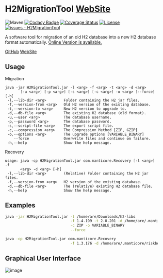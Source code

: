 # H2MigrationTool [**WebSite**](http://manticore-projects.com/H2MigrationTool/index.html)

![[Maven](https://mvnrepository.com/artifact/com.manticore-projects.tools/h2migrationtool)](https://badgen.net/maven/v/maven-central/com.manticore-projects.tools/h2migrationtool) [![Codacy Badge](https://app.codacy.com/project/badge/Grade/f9024986ff4c44199119b3f63ad18f73)](https://app.codacy.com/gh/manticore-projects/H2MigrationTool/dashboard?utm_source=gh&utm_medium=referral&utm_content=&utm_campaign=Badge_grade) [![Coverage Status](https://coveralls.io/repos/github/manticore-projects/H2MigrationTool/badge.svg?branch=master)](https://coveralls.io/github/manticore-projects/H2MigrationTool?branch=master) [![License](https://img.shields.io/badge/License-GPL-blue)](#LICENSE)
[![issues - H2MigrationTool](https://img.shields.io/github/issues/manticore-projects/H2MigrationTool)](https://github.com/manticore-projects/H2MigrationTool/issues)


A software tool for migration of an old H2 database into a new H2 database format automatically. [Online Version is available.](h2migrationtool.manticore-projects.com)

[GitHub](https://github.com/manticore-projects/H2MigrationTool) [WebSite](http://manticore-projects.com/H2MigrationTool/README.html)

## Usage

Migration

```man
java -jar H2MigrationTool.jar -l <arg> -f <arg> -t <arg> -d <arg>
       [-u <arg>] [-p <arg>] [-s <arg>] [-c <arg>] -o <arg> [--force] [-h]
 -l,--lib-dir <arg>        Folder containing the H2 jar files.
 -f,--version-from <arg>   Old H2 version of the existing database.
 -t,--version-to <arg>     New H2 version to upgrade to.
 -d,--db-file <arg>        The existing H2 database (old format).
 -u,--user <arg>           The database username.
 -p,--password <arg>       The database password.
 -s,--script-file <arg>    The export script file.
 -c,--compression <arg>    The Compression Method [ZIP, GZIP]
 -o,--options <arg>        The upgrade options [VARIABLE_BINARY]
    --force                Overwrite files and continue on failure.
 -h,--help                 Show the help message.
```

Recovery

```man
usage: java -cp H2MigrationTool.jar com.manticore.Recovery [-l <arg>] -f
       <arg> -d <arg> [-h]
 -l,--lib-dir <arg>        (Relative) Folder containing the H2 jar files.
 -f,--version-from <arg>   H2 version of the existing database.
 -d,--db-file <arg>        The (relative) existing H2 database file.
 -h,--help                 Show the help message.
```

## Examples

```bash
java -jar H2MigrationTool.jar -l /home/are/Downloads/h2-libs                        \
                              -f 1.4.199 -t 2.0.201 -d /home/are/.manticore/riskbox \
                              -c ZIP -o VARIABLE_BINARY                             \
                              --force

java -cp H2MigrationTool.jar com.manticore.Recovery                                 \
                              -f 1.3.176 -d /home/are/.manticore/riskbox.h2.db      \
```

## Graphical User Interface

![image](https://user-images.githubusercontent.com/18080123/120748212-9bea7980-c52c-11eb-96f0-101f0e47e3eb.png)
